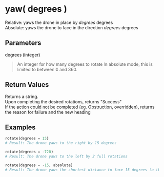 # yaw( degrees )

Relative: yaws the drone in place by *degrees*  degrees  
Absolute: yaws the drone to face in the direction *degrees* degrees

## Parameters

degrees (integer)
> An integer for how many degrees to rotate
> In absolute mode, this is limited to between 0 and 360.

## Return Values

Returns a string.  
Upon completing the desired rotations, returns "Success"  
If the action could not be completed (eg. Obstruction, overridden), returns the reason for failure and the new heading

## Examples

```py
rotate(degrees = 15)
# Result: The drone yaws to the right by 15 degrees

rotate(degrees = -720)
# Result: The drone yaws to the left by 2 full rotations

rotate(degrees = -15, absolute)
# Result: The drone yaws the shortest distance to face 15 degrees to the left of magnetic north
```
